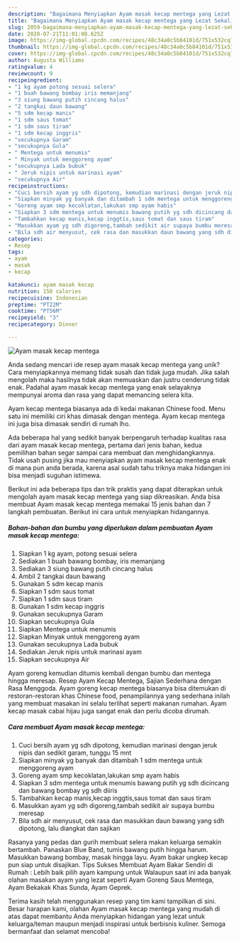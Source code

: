 ```yaml
---
description: "Bagaimana Menyiapkan Ayam masak kecap mentega yang Lezat Sekali"
title: "Bagaimana Menyiapkan Ayam masak kecap mentega yang Lezat Sekali"
slug: 2059-bagaimana-menyiapkan-ayam-masak-kecap-mentega-yang-lezat-sekali
date: 2020-07-21T11:01:08.625Z
image: https://img-global.cpcdn.com/recipes/48c34a0c5b84101d/751x532cq70/ayam-masak-kecap-mentega-foto-resep-utama.jpg
thumbnail: https://img-global.cpcdn.com/recipes/48c34a0c5b84101d/751x532cq70/ayam-masak-kecap-mentega-foto-resep-utama.jpg
cover: https://img-global.cpcdn.com/recipes/48c34a0c5b84101d/751x532cq70/ayam-masak-kecap-mentega-foto-resep-utama.jpg
author: Augusta Williams
ratingvalue: 4
reviewcount: 9
recipeingredient:
- "1 kg ayam potong sesuai selera"
- "1 buah bawang bombay iris memanjang"
- "3 siung bawang putih cincang halus"
- "2 tangkai daun bawang"
- "5 sdm kecap manis"
- "1 sdm saus tomat"
- "1 sdm saus tiram"
- "1 sdm kecap inggris"
- "secukupnya Garam"
- "secukupnya Gula"
- " Mentega untuk menumis"
- " Minyak untuk menggoreng ayam"
- "secukupnya Lada bubuk"
- " Jeruk nipis untuk marinasi ayam"
- "secukupnya Air"
recipeinstructions:
- "Cuci bersih ayam yg sdh dipotong, kemudian marinasi dengan jeruk nipis dan sedikit garam, tunggu 15 mnt"
- "Siapkan minyak yg banyak dan ditambah 1 sdm mentega untuk menggoreng ayam"
- "Goreng ayam smp kecoklatan,lakukan smp ayam habis"
- "Siapkan 3 sdm mentega untuk menumis bawang putih yg sdh dicincang dan bawang bombay yg sdh diiris"
- "Tambahkan kecap manis,kecap inggtis,saus tomat dan saus tiram"
- "Masukkan ayam yg sdh digoreng,tambah sedikit air supaya bumbu meresap"
- "Bila sdh air menyusut, cek rasa dan masukkan daun bawang yang sdh dipotong, lalu diangkat dan sajikan"
categories:
- Resep
tags:
- ayam
- masak
- kecap

katakunci: ayam masak kecap 
nutrition: 150 calories
recipecuisine: Indonesian
preptime: "PT22M"
cooktime: "PT56M"
recipeyield: "3"
recipecategory: Dinner

---
```



![Ayam masak kecap mentega](https://img-global.cpcdn.com/recipes/48c34a0c5b84101d/751x532cq70/ayam-masak-kecap-mentega-foto-resep-utama.jpg)

Anda sedang mencari ide resep ayam masak kecap mentega yang unik? Cara menyiapkannya memang tidak susah dan tidak juga mudah. Jika salah mengolah maka hasilnya tidak akan memuaskan dan justru cenderung tidak enak. Padahal ayam masak kecap mentega yang enak selayaknya mempunyai aroma dan rasa yang dapat memancing selera kita.

Ayam kecap mentega biasanya ada di kedai makanan Chinese food. Menu satu ini memiliki ciri khas dimasak dengan mentega. Ayam kecap mentega ini juga bisa dimasak sendiri di rumah lho.

Ada beberapa hal yang sedikit banyak berpengaruh terhadap kualitas rasa dari ayam masak kecap mentega, pertama dari jenis bahan, kedua pemilihan bahan segar sampai cara membuat dan menghidangkannya. Tidak usah pusing jika mau menyiapkan ayam masak kecap mentega enak di mana pun anda berada, karena asal sudah tahu triknya maka hidangan ini bisa menjadi suguhan istimewa.


Berikut ini ada beberapa tips dan trik praktis yang dapat diterapkan untuk mengolah ayam masak kecap mentega yang siap dikreasikan. Anda bisa membuat Ayam masak kecap mentega memakai 15 jenis bahan dan 7 langkah pembuatan. Berikut ini cara untuk menyiapkan hidangannya.

<!--inarticleads1-->

##### Bahan-bahan dan bumbu yang diperlukan dalam pembuatan Ayam masak kecap mentega:

1. Siapkan 1 kg ayam, potong sesuai selera
1. Sediakan 1 buah bawang bombay, iris memanjang
1. Sediakan 3 siung bawang putih cincang halus
1. Ambil 2 tangkai daun bawang
1. Gunakan 5 sdm kecap manis
1. Siapkan 1 sdm saus tomat
1. Siapkan 1 sdm saus tiram
1. Gunakan 1 sdm kecap inggris
1. Gunakan secukupnya Garam
1. Siapkan secukupnya Gula
1. Siapkan  Mentega untuk menumis
1. Siapkan  Minyak untuk menggoreng ayam
1. Gunakan secukupnya Lada bubuk
1. Sediakan  Jeruk nipis untuk marinasi ayam
1. Siapkan secukupnya Air


Ayam goreng kemudian ditumis kembali dengan bumbu dan mentega hingga meresap. Resep Ayam Kecap Mentega, Sajian Sederhana dengan Rasa Menggoda. Ayam goreng kecap mentega biasanya bisa ditemukan di restoran-restoran khas Chinese food, penampilannya yang sederhana inilah yang membuat masakan ini selalu terlihat seperti makanan rumahan. Ayam kecap masak cabai hijau juga sangat enak dan perlu dicoba dirumah. 

<!--inarticleads2-->

##### Cara membuat Ayam masak kecap mentega:

1. Cuci bersih ayam yg sdh dipotong, kemudian marinasi dengan jeruk nipis dan sedikit garam, tunggu 15 mnt
1. Siapkan minyak yg banyak dan ditambah 1 sdm mentega untuk menggoreng ayam
1. Goreng ayam smp kecoklatan,lakukan smp ayam habis
1. Siapkan 3 sdm mentega untuk menumis bawang putih yg sdh dicincang dan bawang bombay yg sdh diiris
1. Tambahkan kecap manis,kecap inggtis,saus tomat dan saus tiram
1. Masukkan ayam yg sdh digoreng,tambah sedikit air supaya bumbu meresap
1. Bila sdh air menyusut, cek rasa dan masukkan daun bawang yang sdh dipotong, lalu diangkat dan sajikan


Rasanya yang pedas dan gurih membuat selera makan keluarga semakin bertambah. Panaskan Blue Band, tumis bawang putih hingga harum. Masukkan bawang bombay, masak hingga layu. Ayam bakar ungkep kecap pun siap untuk disajikan. Tips Sukses Membuat Ayam Bakar Sendiri di Rumah : Lebih baik pilih ayam kampung untuk Walaupun saat ini ada banyak olahan masakan ayam yang lezat seperti Ayam Goreng Saus Mentega, Ayam Bekakak Khas Sunda, Ayam Geprek. 

Terima kasih telah menggunakan resep yang tim kami tampilkan di sini. Besar harapan kami, olahan Ayam masak kecap mentega yang mudah di atas dapat membantu Anda menyiapkan hidangan yang lezat untuk keluarga/teman maupun menjadi inspirasi untuk berbisnis kuliner. Semoga bermanfaat dan selamat mencoba!
